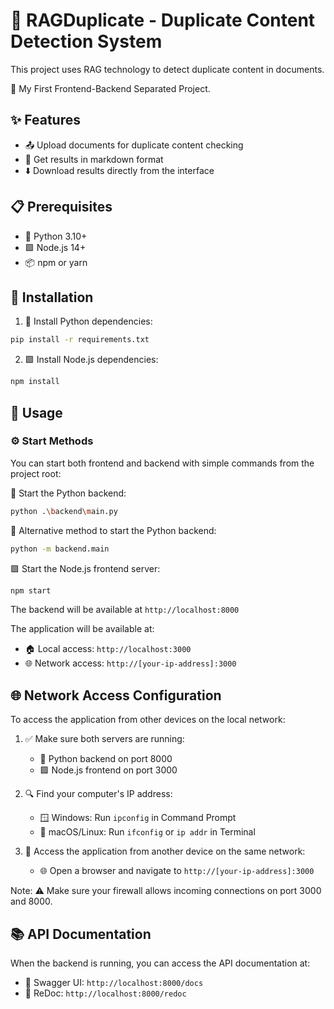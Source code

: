 # 🧾 RAGDuplicate - Duplicate Content Detection System

This project uses RAG technology to detect duplicate content in documents.

🚀 My First Frontend-Backend Separated Project.

## ✨ Features
- 📤 Upload documents for duplicate content checking
- 📄 Get results in markdown format
- ⬇️ Download results directly from the interface

## 📋 Prerequisites
- 🐍 Python 3.10+
- 🟩 Node.js 14+
- 📦 npm or yarn

## 💾 Installation

1. 🐍 Install Python dependencies:
```bash
pip install -r requirements.txt
```

2. 🟩 Install Node.js dependencies:
```bash
npm install
```

## 🚀 Usage

### ⚙️ Start Methods

You can start both frontend and backend with simple commands from the project root:

🐍 Start the Python backend:
```bash
python .\backend\main.py
```

🐍 Alternative method to start the Python backend:
```bash
python -m backend.main
```

🟩 Start the Node.js frontend server:
```bash
npm start
```

The backend will be available at `http://localhost:8000`

The application will be available at:
- 🏠 Local access: `http://localhost:3000`
- 🌐 Network access: `http://[your-ip-address]:3000`

## 🌐 Network Access Configuration

To access the application from other devices on the local network:

1. ✅ Make sure both servers are running:
   - 🐍 Python backend on port 8000
   - 🟩 Node.js frontend on port 3000

2. 🔍 Find your computer's IP address:
   - 🪟 Windows: Run `ipconfig` in Command Prompt
   - 🍎 macOS/Linux: Run `ifconfig` or `ip addr` in Terminal

3. 📱 Access the application from another device on the same network:
   - 🌐 Open a browser and navigate to `http://[your-ip-address]:3000`

Note: ⚠️ Make sure your firewall allows incoming connections on port 3000 and 8000.

## 📚 API Documentation

When the backend is running, you can access the API documentation at:
- 📘 Swagger UI: `http://localhost:8000/docs`
- 📗 ReDoc: `http://localhost:8000/redoc`